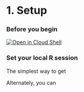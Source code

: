 # 1. Setup

### Before you begin
[![Open in Cloud Shell](https://gstatic.com/cloudssh/images/open-btn.svg)](https://console.cloud.google.com/cloudshell/open?cloudshell_git_repo=https%3A%2F%2Fgithub.com%2Fcavargasru%2Fr-on-gcp&cloudshell_tutorial=01-setup%2Fset-gcp-project.md)
### Set your local R session

The simplest way to get


Alternately, you can
